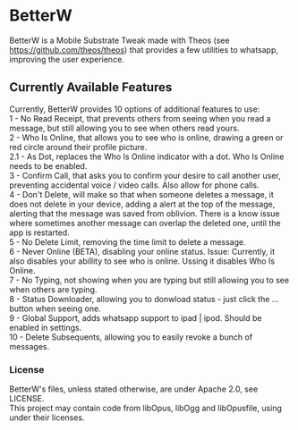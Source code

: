 # BetterW
  
BetterW is a Mobile Substrate Tweak made with Theos (see https://github.com/theos/theos) that provides a few utilities to whatsapp, improving the user experience.  

## Currently Available Features
Currently, BetterW provides 10 options of additional features to use:  
1 - No Read Receipt, that prevents others from seeing when you read a message, but still allowing you to see when others read yours.  
2 - Who Is Online, that allows you to see who is online, drawing a green or red circle around their profile picture.  
2.1 - As Dot, replaces the Who Is Online indicator with a dot. Who Is Online needs to be enabled.  
3 - Confirm Call, that asks you to confirm your desire to call another user, preventing accidental voice / video calls. Also allow for phone calls.  
4 - Don't Delete, will make so that when someone deletes a message, it does not delete in your device, adding a alert at the top of the message, alerting that the message was saved from oblivion. There is a know issue where sometimes another message can overlap the deleted one, until the app is restarted.  
5 - No Delete Limit, removing the time limit to delete a message.  
6 - Never Online (BETA), disabling your online status. Issue: Currently, it also disables your abillity to see who is online. Ussing it disables Who Is Online.  
7 - No Typing, not showing when you are typing but still allowing you to see when others are typing.  
8 - Status Downloader, allowing you to donwload status - just click the ... button when seeing one.   
9 - Global Support, adds whatsapp support to ipad | ipod. Should be enabled in settings.  
10 - Delete Subsequents, allowing you to easily revoke a bunch of messages.  

### License
BetterW's files, unless stated otherwise, are under Apache 2.0, see LICENSE.  
This project may contain code from libOpus, libOgg and libOpusfile, using under their licenses.   
